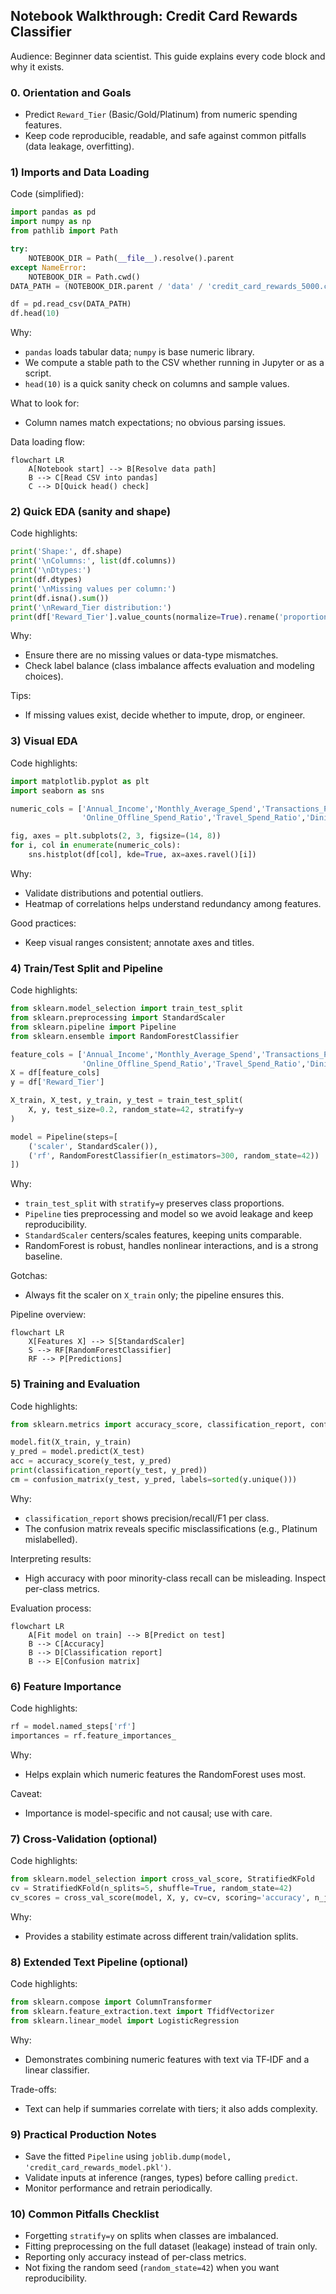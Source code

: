 ## Notebook Walkthrough: Credit Card Rewards Classifier

Audience: Beginner data scientist. This guide explains every code block and why it exists.

### 0. Orientation and Goals
- Predict `Reward_Tier` (Basic/Gold/Platinum) from numeric spending features.
- Keep code reproducible, readable, and safe against common pitfalls (data leakage, overfitting).

### 1) Imports and Data Loading
Code (simplified):
```python
import pandas as pd
import numpy as np
from pathlib import Path

try:
    NOTEBOOK_DIR = Path(__file__).resolve().parent
except NameError:
    NOTEBOOK_DIR = Path.cwd()
DATA_PATH = (NOTEBOOK_DIR.parent / 'data' / 'credit_card_rewards_5000.csv').resolve()

df = pd.read_csv(DATA_PATH)
df.head(10)
```
Why:
- `pandas` loads tabular data; `numpy` is base numeric library.
- We compute a stable path to the CSV whether running in Jupyter or as a script.
- `head(10)` is a quick sanity check on columns and sample values.

What to look for:
- Column names match expectations; no obvious parsing issues.

Data loading flow:
```mermaid
flowchart LR
    A[Notebook start] --> B[Resolve data path]
    B --> C[Read CSV into pandas]
    C --> D[Quick head() check]
```

### 2) Quick EDA (sanity and shape)
Code highlights:
```python
print('Shape:', df.shape)
print('\nColumns:', list(df.columns))
print('\nDtypes:')
print(df.dtypes)
print('\nMissing values per column:')
print(df.isna().sum())
print('\nReward_Tier distribution:')
print(df['Reward_Tier'].value_counts(normalize=True).rename('proportion'))
```
Why:
- Ensure there are no missing values or data-type mismatches.
- Check label balance (class imbalance affects evaluation and modeling choices).

Tips:
- If missing values exist, decide whether to impute, drop, or engineer.

### 3) Visual EDA
Code highlights:
```python
import matplotlib.pyplot as plt
import seaborn as sns

numeric_cols = ['Annual_Income','Monthly_Average_Spend','Transactions_Per_Month',
                'Online_Offline_Spend_Ratio','Travel_Spend_Ratio','Dining_Spend_Ratio']

fig, axes = plt.subplots(2, 3, figsize=(14, 8))
for i, col in enumerate(numeric_cols):
    sns.histplot(df[col], kde=True, ax=axes.ravel()[i])
```
Why:
- Validate distributions and potential outliers.
- Heatmap of correlations helps understand redundancy among features.

Good practices:
- Keep visual ranges consistent; annotate axes and titles.

### 4) Train/Test Split and Pipeline
Code highlights:
```python
from sklearn.model_selection import train_test_split
from sklearn.preprocessing import StandardScaler
from sklearn.pipeline import Pipeline
from sklearn.ensemble import RandomForestClassifier

feature_cols = ['Annual_Income','Monthly_Average_Spend','Transactions_Per_Month',
                'Online_Offline_Spend_Ratio','Travel_Spend_Ratio','Dining_Spend_Ratio']
X = df[feature_cols]
y = df['Reward_Tier']

X_train, X_test, y_train, y_test = train_test_split(
    X, y, test_size=0.2, random_state=42, stratify=y
)

model = Pipeline(steps=[
    ('scaler', StandardScaler()),
    ('rf', RandomForestClassifier(n_estimators=300, random_state=42))
])
```
Why:
- `train_test_split` with `stratify=y` preserves class proportions.
- `Pipeline` ties preprocessing and model so we avoid leakage and keep reproducibility.
- `StandardScaler` centers/scales features, keeping units comparable.
- RandomForest is robust, handles nonlinear interactions, and is a strong baseline.

Gotchas:
- Always fit the scaler on `X_train` only; the pipeline ensures this.

Pipeline overview:
```mermaid
flowchart LR
    X[Features X] --> S[StandardScaler]
    S --> RF[RandomForestClassifier]
    RF --> P[Predictions]
```

### 5) Training and Evaluation
Code highlights:
```python
from sklearn.metrics import accuracy_score, classification_report, confusion_matrix

model.fit(X_train, y_train)
y_pred = model.predict(X_test)
acc = accuracy_score(y_test, y_pred)
print(classification_report(y_test, y_pred))
cm = confusion_matrix(y_test, y_pred, labels=sorted(y.unique()))
```
Why:
- `classification_report` shows precision/recall/F1 per class.
- The confusion matrix reveals specific misclassifications (e.g., Platinum mislabelled).

Interpreting results:
- High accuracy with poor minority-class recall can be misleading. Inspect per-class metrics.

Evaluation process:
```mermaid
flowchart LR
    A[Fit model on train] --> B[Predict on test]
    B --> C[Accuracy]
    B --> D[Classification report]
    B --> E[Confusion matrix]
```

### 6) Feature Importance
Code highlights:
```python
rf = model.named_steps['rf']
importances = rf.feature_importances_
```
Why:
- Helps explain which numeric features the RandomForest uses most.

Caveat:
- Importance is model-specific and not causal; use with care.

### 7) Cross-Validation (optional)
Code highlights:
```python
from sklearn.model_selection import cross_val_score, StratifiedKFold
cv = StratifiedKFold(n_splits=5, shuffle=True, random_state=42)
cv_scores = cross_val_score(model, X, y, cv=cv, scoring='accuracy', n_jobs=-1)
```
Why:
- Provides a stability estimate across different train/validation splits.

### 8) Extended Text Pipeline (optional)
Code highlights:
```python
from sklearn.compose import ColumnTransformer
from sklearn.feature_extraction.text import TfidfVectorizer
from sklearn.linear_model import LogisticRegression
```
Why:
- Demonstrates combining numeric features with text via TF‑IDF and a linear classifier.

Trade-offs:
- Text can help if summaries correlate with tiers; it also adds complexity.

### 9) Practical Production Notes
- Save the fitted `Pipeline` using `joblib.dump(model, 'credit_card_rewards_model.pkl')`.
- Validate inputs at inference (ranges, types) before calling `predict`.
- Monitor performance and retrain periodically.

### 10) Common Pitfalls Checklist
- Forgetting `stratify=y` on splits when classes are imbalanced.
- Fitting preprocessing on the full dataset (leakage) instead of train only.
- Reporting only accuracy instead of per-class metrics.
- Not fixing the random seed (`random_state=42`) when you want reproducibility.


